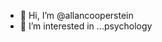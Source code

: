 - 👋 Hi, I’m @allancooperstein
- 👀 I’m interested in ...psychology


<!---
allancooperstein/allancooperstein is a ✨ special ✨ repository because its `README.md` (this file) appears on your GitHub profile.
You can click the Preview link to take a look at your changes.
--->
